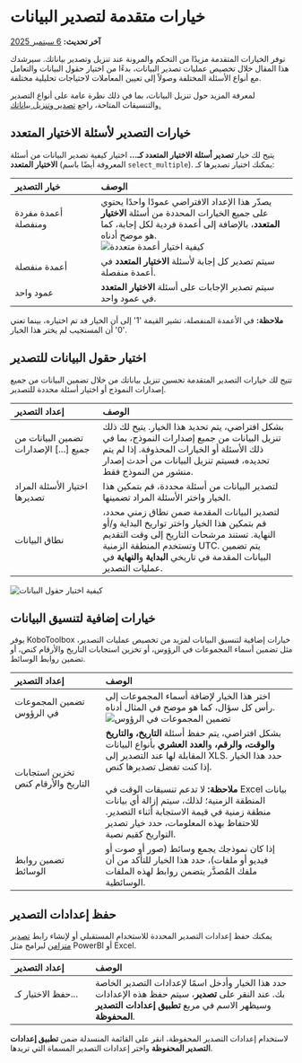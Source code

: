 # خيارات متقدمة لتصدير البيانات
**آخر تحديث:** <a href="https://github.com/kobotoolbox/docs/blob/9bc8dc162b89d329fd6161bbe168dd554df770a9/source/advanced_export.md" class="reference">6 سبتمبر 2025</a>

توفر الخيارات المتقدمة مزيدًا من التحكم والمرونة عند تنزيل وتصدير بياناتك. سيرشدك هذا المقال خلال تخصيص عمليات تصدير البيانات، بدءًا من اختيار حقول البيانات والتعامل مع أنواع الأسئلة المختلفة وصولاً إلى تعيين المعاملات لاحتياجات تحليلية مختلفة.

<p class="note">
    لمعرفة المزيد حول تنزيل البيانات، بما في ذلك نظرة عامة على أنواع التصدير والتنسيقات المتاحة، راجع <a href="https://support.kobotoolbox.org/export_download.html?highlight=export">تصدير وتنزيل بياناتك.</a>
</p>

## خيارات التصدير لأسئلة الاختيار المتعدد

يتيح لك خيار **تصدير أسئلة الاختيار المتعدد كـ...** اختيار كيفية تصدير البيانات من أسئلة **الاختيار المتعدد** (المعروفة أيضًا باسم `select_multiple`). يمكنك اختيار تصديرها كـ:

| **خيار التصدير**    | **الوصف**                                |
| :----------------- | :------------------------------------ |
| أعمدة مفردة ومنفصلة &emsp;&emsp;&emsp;&emsp;&emsp;&emsp;              | يصدّر هذا الإعداد الافتراضي عمودًا واحدًا يحتوي على جميع الخيارات المحددة من أسئلة <strong>الاختيار المتعدد</strong>، بالإضافة إلى أعمدة فردية لكل إجابة، كما هو موضح أدناه.<br> ![كيفية اختيار أعمدة متعددة](images/advanced_export/select_many_columns.png) |
| أعمدة منفصلة  | سيتم تصدير كل إجابة لأسئلة <strong>الاختيار المتعدد</strong> في أعمدة منفصلة.|
| عمود واحد   | سيتم تصدير الإجابات على أسئلة <strong>الاختيار المتعدد</strong> في عمود واحد.            |


<p class="note">
  <strong>ملاحظة:</strong> في الأعمدة المنفصلة، تشير القيمة '1' إلى أن الخيار قد تم اختياره، بينما تعني '0' أن المستجيب لم يختر هذا الخيار.
</p>

## اختيار حقول البيانات للتصدير

تتيح لك خيارات التصدير المتقدمة تحسين تنزيل بياناتك من خلال تضمين البيانات من جميع إصدارات النموذج أو اختيار أسئلة محددة للتصدير.

| **إعداد التصدير**    | **الوصف**                                |
| :----------------- | :------------------------------------ |
| تضمين البيانات من جميع [...] الإصدارات &emsp;&emsp;&emsp;&emsp;&emsp;&emsp; | بشكل افتراضي، يتم تحديد هذا الخيار. يتيح لك ذلك تنزيل البيانات من جميع إصدارات النموذج، بما في ذلك الأسئلة أو الخيارات المحذوفة. إذا لم يتم تحديده، فسيتم تنزيل البيانات من أحدث إصدار منشور من النموذج فقط. |
| اختيار الأسئلة المراد تصديرها | لتصدير البيانات من أسئلة محددة، قم بتمكين هذا الخيار واختر الأسئلة المراد تضمينها. |
| نطاق البيانات | لتصدير البيانات المقدمة ضمن نطاق زمني محدد، قم بتمكين هذا الخيار واختر تواريخ البداية و/أو النهاية. تستند مرشحات التاريخ إلى وقت التقديم وتستخدم المنطقة الزمنية UTC. يتم تضمين البيانات المقدمة في تاريخي <strong>البداية</strong> و<strong>النهاية</strong> في عمليات التصدير. |

![كيفية اختيار حقول البيانات](images/advanced_export/select_data_fields.png)

## خيارات إضافية لتنسيق البيانات

يوفر KoboToolbox خيارات إضافية لتنسيق البيانات لمزيد من تخصيص عمليات التصدير، مثل تضمين أسماء المجموعات في الرؤوس، أو تخزين استجابات التاريخ والأرقام كنص، أو تضمين روابط الوسائط.

| **إعداد التصدير**    | **الوصف**                                |
| :----------------- | :------------------------------------ |
| تضمين المجموعات في الرؤوس | اختر هذا الخيار لإضافة أسماء المجموعات إلى رأس كل سؤال، كما هو موضح في المثال أدناه. ![تضمين المجموعات في الرؤوس](images/advanced_export/group_headers2.png) | 
| تخزين استجابات التاريخ والأرقام كنص &emsp;&emsp;&emsp;&emsp;&emsp;&emsp; | بشكل افتراضي، يتم حفظ أسئلة <strong>التاريخ، والتاريخ والوقت، والرقم،</strong> و<strong>العدد العشري</strong> بأنواع البيانات المقابلة لها عند التصدير إلى XLS. حدد هذا الخيار إذا كنت تفضل تصديرها كنص.<br><br><strong>ملاحظة:</strong> لا تدعم تنسيقات الوقت في Excel بيانات المنطقة الزمنية؛ لذلك، سيتم إزالة أي بيانات منطقة زمنية في قيمة الاستجابة أثناء التصدير. للاحتفاظ بهذه المعلومات، حدد خيار تصدير التواريخ كقيم نصية. |
| تضمين روابط الوسائط | إذا كان نموذجك يجمع وسائط (صور أو صوت أو فيديو أو ملفات)، حدد هذا الخيار للتأكد من أن ملفك المُصدَّر يتضمن روابط لهذه الملفات الوسائطية. |

## حفظ إعدادات التصدير

يمكنك حفظ إعدادات التصدير المحددة للاستخدام المستقبلي أو لإنشاء رابط [تصدير متزامن](https://support.kobotoolbox.org/synchronous_exports.html) لبرامج مثل PowerBI أو Excel.

| **إعداد التصدير** | **الوصف**                                |
| :-------------------- | :------------------------------------ |
| حفظ الاختيار كـ... &emsp;&emsp;&emsp;&emsp;&emsp;&emsp;| حدد هذا الخيار وأدخل اسمًا لإعدادات التصدير الخاصة بك. عند النقر على <strong>تصدير</strong>، سيتم حفظ هذه الإعدادات وسيظهر الاسم في مربع <strong>تطبيق إعدادات التصدير المحفوظة</strong>. | 

لاستخدام إعدادات التصدير المحفوظة، انقر على القائمة المنسدلة ضمن **تطبيق إعدادات التصدير المحفوظة** واختر إعدادات التصدير المسماة التي تريدها.